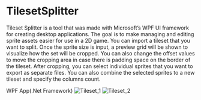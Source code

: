 # TilesetSplitter
Tileset Splitter is a tool that was made with Microsoft’s WPF UI framework for creating desktop applications. The goal is to make managing and editing sprite assets easier for use in a 2D game.
You can import a tileset that you want to split. Once the sprite size is input, a preview grid will be shown to visualize how the set will be cropped. You can also change the offset values to move the cropping area in case there is padding space on the border of the tileset. After cropping, you can select individual sprites that you want to export as separate files. You can also combine the selected sprites to a new tileset and specify the columns count.

WPF App(.Net Framework)
![Tileset_1](https://user-images.githubusercontent.com/44486073/110533876-4a6c5300-80d3-11eb-9d8a-17ffe6378b1f.png)
![Tileset_2](https://user-images.githubusercontent.com/44486073/110533873-4a6c5300-80d3-11eb-95cd-28ecdb435cd7.png)
